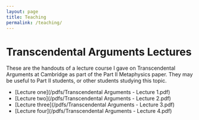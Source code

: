 ```yaml
---
layout: page
title: Teaching
permalink: /teaching/
---
```


Transcendental Arguments Lectures
=================================
These are the handouts of a lecture course I gave on Transcendental Arguments at Cambridge as part of the Part II Metaphysics paper. They may be useful to Part II students, or other students studying this topic.
* [Lecture one](/pdfs/Transcendental Arguments - Lecture 1.pdf)
* [Lecture two](/pdfs/Transcendental Arguments - Lecture 2.pdf)
* [Lecture three](/pdfs/Transcendental Arguments - Lecture 3.pdf)
* [Lecture four](/pdfs/Transcendental Arguments - Lecture 4.pdf)
